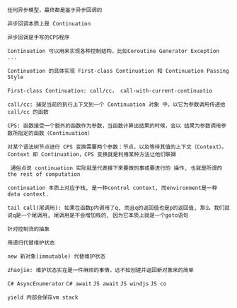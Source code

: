 `任何异步模型，最终都是基于异步回调的`

`异步回调本质上是 Continuation`

`异步回调是手写的CPS程序`



`Continuation 可以用来实现各种控制结构，比如Coroutine Generator Exception ...`

`Continuation 的具体实现 First-class Continuation 和 Continuation Passing Style`

`First-class Continuation: call/cc， call-with-current-continuatio`

`call/cc: 捕捉当前的执行上下文到一个 Continuation 对象 中，以它为参数调用传递给 call/cc 的函数`

`CPS: 函数接受一个额外的函数作为参数，当函数计算出结果的时候，会以 结果为参数调用参数所指定的函数（Continuation）`

`对某个语法树节点进行 CPS 变换需要两个参数：节点，以及等待其值的上下文（Context）。Context 即 Continuation，CPS 变换就是利用某种方法让他们联姻`

` 通俗点说 continuation 实际就是代表接下来要做的事或要进行的 操作, 也就是所谓的 the rest of computation` 

`continuation 本质上对应于栈, 是一种control context, 而environment是一种 data context.`

`tail call(尾调用): 如果在函数p内调用了q, 而且q的返回值也是p的返回值, 那么 我们就说q是一个尾调用, 尾调用是不会增加栈的, 因为它本质上就是一个goto语句`


`针对控制流的抽象`

`用递归代替维护状态`

`new 新对象(immutable) 代替维护状态`

`zhaojie: 维护状态实在是一件麻烦的事情，远不如创建并返回新对象来的简单`





`C# AsyncEnumerator`
`C# await`
`JS await`
`JS windjs`
`JS co`



`yield 内部会保存vm stack`

